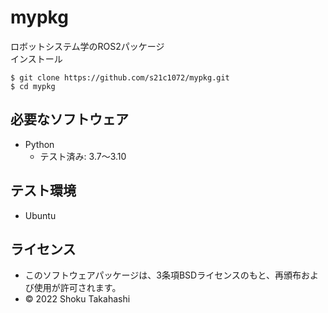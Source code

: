 # mypkg
ロボットシステム学のROS2パッケージ  
インストール

```
$ git clone https://github.com/s21c1072/mypkg.git
$ cd mypkg
```

## 必要なソフトウェア
* Python
  * テスト済み: 3.7〜3.10

## テスト環境
* Ubuntu

## ライセンス
 * このソフトウェアパッケージは、3条項BSDライセンスのもと、再頒布および使用が許可されます。
  * © 2022 Shoku Takahashi
